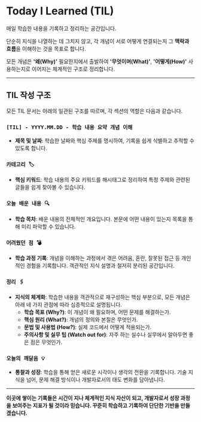 # Today I Learned (TIL)

매일 학습한 내용을 기록하고 정리하는 공간입니다.

단순히 지식을 나열하는 데 그치지 않고, 각 개념이 서로 어떻게 연결되는지 그 **맥락과 흐름**을 이해하는 것을 목표로 합니다.

모든 개념은 **'왜(Why)'** 필요한지에서 출발하여 **'무엇이며(What)'**, **'어떻게(How)'** 사용하는지로 이어지는 체계적인 구조로 정리합니다.

---

## TIL 작성 구조

모든 TIL 문서는 아래의 일관된 구조를 따르며, 각 섹션의 역할은 다음과 같습니다.

### `[TIL] - YYYY.MM.DD - 학습 내용 요약 개념 이해`

* **제목 및 날짜**: 학습한 날짜와 핵심 주제를 명시하여, 기록을 쉽게 식별하고 추적할 수 있도록 합니다.

### `카테고리 🏷️`

* **핵심 키워드**: 학습 내용의 주요 키워드를 해시태그로 정리하여 특정 주제와 관련된 글들을 쉽게 찾아볼 수 있습니다.

### `오늘 배운 내용 🔍`

* **학습 목차**: 배운 내용의 전체적인 개요입니다. 본문에 어떤 내용이 있는지 목록을 통해 미리 파악할 수 있습니다.

### `어려웠던 점 💣`

* **학습 과정 기록**: 개념을 이해하는 과정에서 겪은 어려움, 혼란, 잘못된 접근 등 개인적인 경험을 기록합니다. 객관적인 지식 설명과 철저히 분리된 공간입니다.

### `정리 🖇️`

* **지식의 체계화**: 학습한 내용을 객관적으로 재구성하는 핵심 부분으로, 모든 개념은 아래 네 가지 관점에 따라 심층적으로 설명됩니다.
    * **학습 목표 (Why?)**: 이 개념이 왜 필요하며, 어떤 문제를 해결하는가.
    * **핵심 원리 (What?)**: 개념의 정의와 본질은 무엇인가.
    * **문법 및 사용법 (How?)**: 실제 코드에서 어떻게 적용되는가.
    * **주의사항 및 실무 팁 (Watch out for)**: 자주 하는 실수나 실무에서 알아두면 좋은 점은 무엇인가.

### `오늘의 깨달음 💡`

* **통찰과 성장**: 학습을 통해 얻은 새로운 시각이나 생각의 전환을 기록합니다. 기술 지식을 넘어, 문제 해결 방식이나 개발자로서의 태도 변화를 담아냅니다.

---

**이곳에 쌓이는 기록들은 시간이 지나 체계적인 지식 자산이 되고, 개발자로서 성장 과정을 보여주는 지표가 될 것이라 믿습니다. 꾸준히 학습하고 기록하여 단단한 기반을 만들겠습니다.**